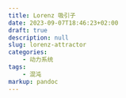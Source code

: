 ```yaml
---
title: Lorenz 吸引子
date: 2023-09-07T18:46:23+02:00
draft: true
description: null
slug: lorenz-attractor
categories:
    - 动力系统
tags:
    - 混沌
markup: pandoc
---
```


